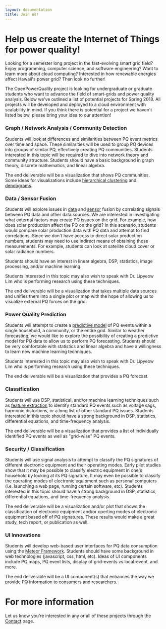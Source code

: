 ```yaml
---
layout: documentation
title: Join us!
---
```


# Help us create the Internet of Things for power quality!

Looking for a semester long project in the fast-evolving smart grid field? Enjoy programming, computer science, and software engineering? Want to learn more about cloud computing? Interested in how renewable energies affect Hawaii's power grid? Then look no further! 

The OpenPowerQuality project is looking for undergraduate or graduate students who want to advance the field of smart-grids and power quality analysis. Below we've outlined a list of potential projects for Spring 2018. All projects will be developed and deployed to a cloud environment with scalability in mind. If you think there is potential for a project we haven't listed below, please bring your idea to our attention!

### Graph / Network Analysis / Community Detection

Students will look at differences and similarities between PQ event metrics over time and space. These similarities will be used to group PQ devices into groups of similar PQ, effectively creating PQ communities. Students interested in this topic will be required to dive into network theory and community structure. Students should have a basic background in graph theory, discrete mathematics, and linear algebra.

The end deliverable will be a visualization that shows PQ communities. Some ideas for visualizations include [hierarchical clustering](https://en.wikipedia.org/wiki/Hierarchical_clustering) and [dendograms](https://en.wikipedia.org/wiki/Dendrogram).

### Data / Sensor Fusion

Students will explore issues in [data](https://en.wikipedia.org/wiki/Data_fusion) and [sensor](https://en.wikipedia.org/wiki/Sensor_fusion) fusion by correlating signals between PQ data and other data sources. We are interested in investigating what external factors may create PQ issues on the grid. For example, how does solar production affect the PQ on the grid? In this scenario, students would compare solar production data with PQ data and attempt to find correlations. Since we don't have access to direct solar production numbers, students may need to use indirect means of obtaining those measurements. For example, students can look at satellite cloud cover or solar radiance numbers.

Students should have an interest in linear algebra, DSP, statistics, image processing, and/or machine learning. 

Students interested in this topic may also wish to speak with Dr. Lipyeow Lim who is performing research using these techniques.

The end deliverable will be a visualization that takes multiple data sources and unifies them into a single plot or map with the hope of allowing us to visualize external PQ forces on the grid. 

###  Power Quality Prediction

Students will attempt to create a [predictive model](https://en.wikipedia.org/wiki/Predictive_modelling) of PQ events within a single household, a community, or the entire grid. Similar to weather forecasting, we would like to explore the possibility of creating a predictive model for PQ data to allow us to perform PQ forecasting. Students should be very comfortable with statistics and linear algebra and have a willingness to learn new machine learning techniques.

Students interested in this topic may also wish to speak with Dr. Lipyeow Lim who is performing research using these techniques.

The end deliverable will be a visualization that provides a PQ forecast.


### Classification

Students will use DSP, statistical, and/or machine learning techniques such as [feature extraction](https://en.wikipedia.org/wiki/Feature_extraction) to identify standard PQ events such as voltage sags, harmonic distortions, or a long list of other standard PQ issues. Students interested in this topic should have a strong background in DSP, statistics, differential equations, and time-frequency analysis.

The end deliverable will be a visualization that provides a list of individually identified PQ events as well as "grid-wise" PQ events.

### Security / Classification

Students will use signal analysis to attempt to classify the PQ signatures of different electronic equipment and their operating modes. Early pilot studies show that it may be possible to classify electric equipment in one's household by looking at its PQ signature. It may even be possible to classify the operating modes of electronic equipment such as personal computers (i.e. launching a web page, running certain software, etc). Students interested in this topic should have a strong background in DSP, statistics, differential equations, and time-frequency analysis.

The end deliverable will be a visualization and/or plot that shows the classification of electronic equipment and/or operting modes of electronic equipment based off of PQ signatures. These results would make a great study, tech report, or publication as well.


### UI Innovations

Students will develop web-based user interfaces for PQ data consumption using the [Meteor Framework](http://www.meteor.com). Students should have some background in web technologies (javascript, css, html, etc). Ideas of UI components include PQ maps, PQ event lists, display of grid-events vs local-event, and more.

The end deliverable will be a UI component(s) that enhances the way we provide PQ information to consumers and researchers.


# For more information

Let us know you're interested in any or all of these projects through the [Contact](contact.html) page.
